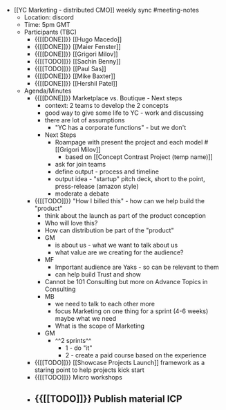 - [[YC Marketing - distributed CMO]] weekly sync #meeting-notes
    - Location: discord 
    - Time: 5pm GMT 
    - Participants (TBC)
        - {{[[DONE]]}} [[Hugo Macedo]] 
        - {{[[DONE]]}} [[Maier Fenster]]
        - {{[[DONE]]}} [[Grigori Milov]]
        - {{[[TODO]]}} [[Sachin Benny]]
        - {{[[TODO]]}} [[Paul Sas]]
        - {{[[DONE]]}} [[Mike Baxter]]
        - {{[[DONE]]}} [[Hershil Patel]]
    - Agenda/Minutes
        - {{[[DONE]]}} Marketplace vs. Boutique - Next steps
            - context: 2 teams to develop the 2 concepts 
            - good way to give some life to YC - work and discussing
            - there are lot of assumptions
                - "YC has a corporate functions" - but we don't
            - Next Steps
                - Roampage with present the project and each model #[[Grigori Milov]]
                    - based on [[Concept Contrast Project (temp name)]]
                - ask for join teams
                - define output - process and timeline
                - output idea - "startup" pitch deck, short to the point, press-release (amazon style)
                - moderate a debate
        - {{[[TODO]]}} "How I billed this" - how can we help build the "product"
            - think about the launch as part of the product conception
            - Who will love this?
            - How can distribution be part of the "product"
            - GM
                - is about us - what we want to talk about us
                - what value are we creating for the audience?
            - MF
                - Important audience are Yaks - so can be relevant to them
                - can help build Trust and show 
            - Cannot be 101 Consulting but more on Advance Topics in Consulting
            - MB
                - we need to talk to each other more
                - focus Marketing on one thing for a sprint (4-6 weeks) maybe what we need
                - What is the scope of Marketing
            - GM 
                - ^^2 sprints^^
                    - 1 - do "it"
                    - 2 - create a paid course based on the experience
        - {{[[TODO]]}} [[Showcase Projects Launch]] framework as a staring point to help projects kick start
        - {{[[TODO]]}} Micro workshops 
        - {{[[TODO]]}} Publish material ICP
            - 
